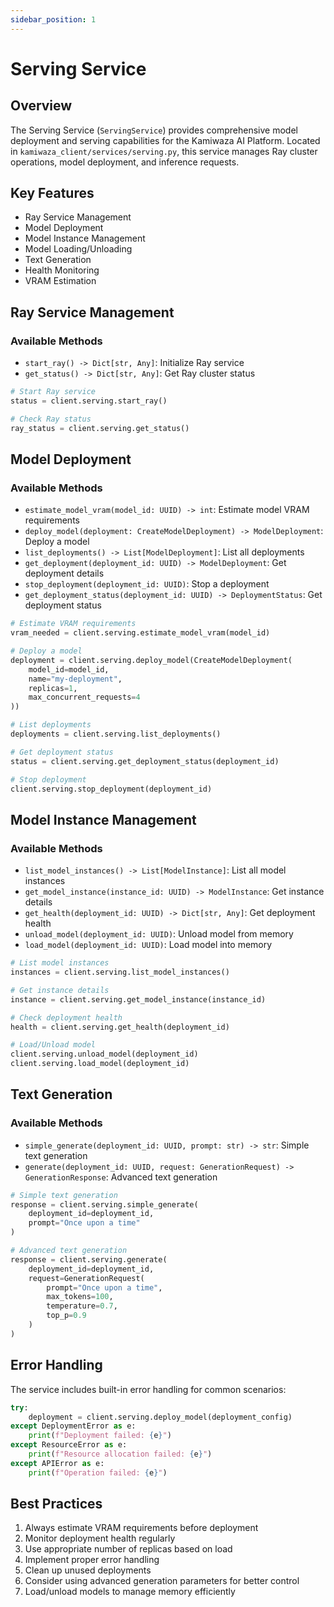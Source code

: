 ```yaml
---
sidebar_position: 1
---
```


# Serving Service

## Overview
The Serving Service (`ServingService`) provides comprehensive model deployment and serving capabilities for the Kamiwaza AI Platform. Located in `kamiwaza_client/services/serving.py`, this service manages Ray cluster operations, model deployment, and inference requests.

## Key Features
- Ray Service Management
- Model Deployment
- Model Instance Management
- Model Loading/Unloading
- Text Generation
- Health Monitoring
- VRAM Estimation

## Ray Service Management

### Available Methods
- `start_ray() -> Dict[str, Any]`: Initialize Ray service
- `get_status() -> Dict[str, Any]`: Get Ray cluster status

```python
# Start Ray service
status = client.serving.start_ray()

# Check Ray status
ray_status = client.serving.get_status()
```

## Model Deployment

### Available Methods
- `estimate_model_vram(model_id: UUID) -> int`: Estimate model VRAM requirements
- `deploy_model(deployment: CreateModelDeployment) -> ModelDeployment`: Deploy a model
- `list_deployments() -> List[ModelDeployment]`: List all deployments
- `get_deployment(deployment_id: UUID) -> ModelDeployment`: Get deployment details
- `stop_deployment(deployment_id: UUID)`: Stop a deployment
- `get_deployment_status(deployment_id: UUID) -> DeploymentStatus`: Get deployment status

```python
# Estimate VRAM requirements
vram_needed = client.serving.estimate_model_vram(model_id)

# Deploy a model
deployment = client.serving.deploy_model(CreateModelDeployment(
    model_id=model_id,
    name="my-deployment",
    replicas=1,
    max_concurrent_requests=4
))

# List deployments
deployments = client.serving.list_deployments()

# Get deployment status
status = client.serving.get_deployment_status(deployment_id)

# Stop deployment
client.serving.stop_deployment(deployment_id)
```

## Model Instance Management

### Available Methods
- `list_model_instances() -> List[ModelInstance]`: List all model instances
- `get_model_instance(instance_id: UUID) -> ModelInstance`: Get instance details
- `get_health(deployment_id: UUID) -> Dict[str, Any]`: Get deployment health
- `unload_model(deployment_id: UUID)`: Unload model from memory
- `load_model(deployment_id: UUID)`: Load model into memory

```python
# List model instances
instances = client.serving.list_model_instances()

# Get instance details
instance = client.serving.get_model_instance(instance_id)

# Check deployment health
health = client.serving.get_health(deployment_id)

# Load/Unload model
client.serving.unload_model(deployment_id)
client.serving.load_model(deployment_id)
```

## Text Generation

### Available Methods
- `simple_generate(deployment_id: UUID, prompt: str) -> str`: Simple text generation
- `generate(deployment_id: UUID, request: GenerationRequest) -> GenerationResponse`: Advanced text generation

```python
# Simple text generation
response = client.serving.simple_generate(
    deployment_id=deployment_id,
    prompt="Once upon a time"
)

# Advanced text generation
response = client.serving.generate(
    deployment_id=deployment_id,
    request=GenerationRequest(
        prompt="Once upon a time",
        max_tokens=100,
        temperature=0.7,
        top_p=0.9
    )
)
```

## Error Handling
The service includes built-in error handling for common scenarios:
```python
try:
    deployment = client.serving.deploy_model(deployment_config)
except DeploymentError as e:
    print(f"Deployment failed: {e}")
except ResourceError as e:
    print(f"Resource allocation failed: {e}")
except APIError as e:
    print(f"Operation failed: {e}")
```

## Best Practices
1. Always estimate VRAM requirements before deployment
2. Monitor deployment health regularly
3. Use appropriate number of replicas based on load
4. Implement proper error handling
5. Clean up unused deployments
6. Consider using advanced generation parameters for better control
7. Load/unload models to manage memory efficiently
